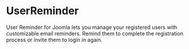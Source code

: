 # UserReminder
User Reminder for Joomla lets you manage your registered users with customizable email reminders. Remind them to complete the registration process or invite them to login in again.
